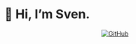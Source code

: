 # 👋 Hi, I’m Sven.

<p align="center">
    <a href="https://github.com/monktana" target="_blank"><img alt="GitHub" src="https://img.shields.io/badge/GitHub-100000?style=for-the-badge&logo=github&logoColor=white"></a>
</p>
